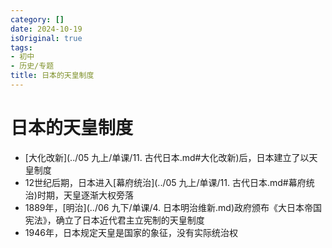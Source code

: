 ```yaml
---
category: []
date: 2024-10-19
isOriginal: true
tags:
- 初中
- 历史/专题
title: 日本的天皇制度
---
```

# 日本的天皇制度
- [大化改新](../05 九上/单课/11. 古代日本.md#大化改新)后，日本建立了以天皇制度
- 12世纪后期，日本进入[幕府统治](../05 九上/单课/11. 古代日本.md#幕府统治)时期，天皇逐渐大权旁落
- 1889年，[明治](../06 九下/单课/4. 日本明治维新.md)政府颁布《大日本帝国宪法》，确立了日本近代君主立宪制的天皇制度
- 1946年，日本规定天皇是国家的象征，没有实际统治权